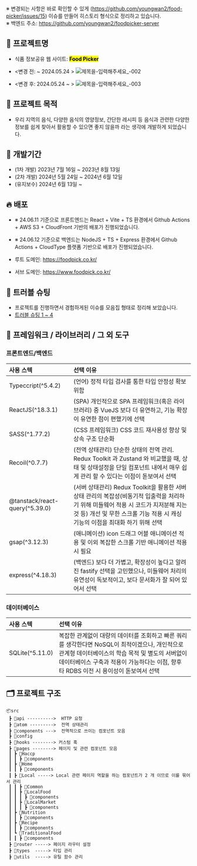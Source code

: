 ※ 변경되는 사항은 바로 확인할 수 있게 (https://github.com/youngwan2/food-picker/issues/15) 이슈를 만들어 히스토리 형식으로 정리하고 있습니다. <br/>
※ 백엔드 주소: https://github.com/youngwan2/foodpicker-server

## 📓 프로젝트명
- 식품 정보공유 웹 사이트: <mark><b>Food Picker</b></mark>
- <변경 전: ~ 2024.05.24 >
![제목을-입력해주세요_-002](https://github.com/youngwan2/food-picker/assets/107159871/947b9886-c3a7-440b-92cd-412b688aa1cb)

- <변경 후: 2024.05.24 ~ >
![제목을-입력해주세요_-003](https://github.com/youngwan2/food-picker/assets/107159871/1f499879-8d20-473d-b109-26cfdb4256d7)


## 🎫 프로젝트 목적
- 우리 지역의 음식, 다양한 음식의 영양정보, 간단한 레시피 등 음식과 관련한 다양한 정보를 쉽게 찾아서 활용할 수 있으면 좋지 않을까 라는 생각에 개발하게 되었습니다.


## 📅 개발기간
- (1차 개발) 2023년 7월 16일 ~ 2023년 8월 13일
- (2차 개발) 2024년 5월 24일 ~ 2024년 6월 12일
- (유지보수) 2024년 6월 13일 ~


## 🔥 배포
- ※ 24.06.11 기준으로 프론트엔드는 React + Vite + TS 환경에서 Github Actions + AWS S3 + CloudFront 기반의 배포가 진행되었습니다.
- ※ 24.06.12 기준으로 백엔드는 NodeJS + TS + Express 환경에서 Github Actions + CloudType 플랫폼 기반으로 배포가 진행되었습니다.

- 루트 도메인: https://foodpick.co.kr/
- 서브 도메인: https://www.foodpick.co.kr/

## 🚬 트러블 슈팅
- 프로젝트를 진행하면서 경험하게된 이슈를 모음집 형태로 정리해 보았습니다. 
- [트러블 슈팅 1 ~ 4](https://duklook.tistory.com/444)

## 🧰 프레임워크 / 라이브러리 / 그 외 도구
### 프론트엔드/백엔드

|      사용 스텍       | 선택 이유  |
| :------------------ | :---------------------- |
|    Typeccript(^5.4.2)    | (언어) 정적 타입 검사를 통한 타입 안정성 확보 위함   |
|     ReactJS(^18.3.1)     | (SPA) 개인적으로 SPA 프레임워크(혹은 라이브러리) 중 VueJS 보다 더 유연하고, 기능 확장이 유연한 점이 편했기에 선택 |
| SASS(^1.77.2)  | (CSS 프레임워크) CSS 코드 재사용성 향상 및 상속 구조 단순화 |
|   Recoil(^0.7.7)    | (전역 상태관리) 단순한 상태의 전역 관리. Redux Toolkit 과 Zustand 와 비교했을 때, 상태 및 상태설정을 단일 컴포넌트 내에서 매우 쉽게 관리 할 수 있다는 이점이 돋보여서  선택 |
|     @tanstack/react-query(^5.39.0)      | (서버 상태관리) Redux Toolkit을 활용한 서버 상태 관리의 복잡성(비동기적 입출력을 처리하기 위해 미들웨어 적용 시 코드가 지저분해 지는 것 등) 개선 및 무한 스크롤 기능 적용 시 캐싱 기능의 이점을 최대화 하기 위해 선택 |
|    gsap(^3.12.3)     | (애니메이션) icon 드래그 어블 애니메이션 적용 및 이외 복잡한 스크롤 기반 애니메이션 적용 시 필요|
|    express(^4.18.3)     | (백엔드) 보다 더 가볍고, 확장성이 높다고 알려진 fastify 선택을 고민했으나, 미들웨어 처리의 유연성이 독보적이고, 보다 문서화가 잘 되어 있어서 선택|

### 데이터베이스
|      사용 스텍       | 선택 이유  |
| :------------------ | :---------------------- |
|    SQLite(^5.11.0)    | 복잡한 관계없이 대량의 데이터를 조회하고 빠른 쿼리를 생각한다면 NoSQL이 최적이겠으나, 개인적으로 관계형 데이터베이스의 학습 목적 및 별도의 서버없이 데이터베이스 구축과 적용이 가능하다는 이점, 향후 타 RDBS 이전 시 용이성이 돋보여서 선택 |


## 🗂️ 프로젝트 구조
```
📦src
 ┣ 📂api ---------->  HTTP 요청
 ┣ 📂atom --------->  전역 상태관리
 ┣ 📂components --->  전역적으로 쓰이는 컴포넌트 모음
 ┣ 📂config
 ┣ 📂hooks --------> 커스텀 훅
 ┣ 📂pages --------> 페이지 및 관련 컴포넌트 모음
 ┃ ┣ 📂Haccp
 ┃ ┃ ┣ 📂components
 ┃ ┣ 📂Home
 ┃ ┃ ┣ 📂components
 ┃ ┣ 📂Local -----> Local 관련 페이지 역할을 하는 컴포넌트가 2 개 이므로 이를 묶어서 관리
 ┃ ┃ ┣ 📂Common
 ┃ ┃ ┣ 📂LocalFood
 ┃ ┃ ┃ ┣ 📂components
 ┃ ┃ ┣ 📂LocalMarket
 ┃ ┃ ┃ ┣ 📂components
 ┃ ┣ 📂Nutrition
 ┃ ┃ ┣ 📂components
 ┃ ┣ 📂Recipe
 ┃ ┃ ┣ 📂components
 ┃ ┗ 📂TraditionalFood
 ┃ ┃ ┣ 📂components
 ┣ 📂router -----> 페이지 라우터 설정
 ┣ 📂types  -----> 타입 관리
 ┣ 📂utils  -----> 유틸 함수 관리
```
